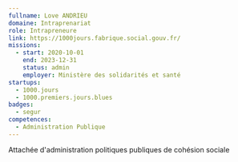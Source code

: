 ```yaml
---
fullname: Love ANDRIEU
domaine: Intraprenariat
role: Intrapreneure
link: https://1000jours.fabrique.social.gouv.fr/
missions:
  - start: 2020-10-01
    end: 2023-12-31
    status: admin
    employer: Ministère des solidarités et santé
startups:
  - 1000.jours
  - 1000.premiers.jours.blues
badges:
  - segur
competences:
  - Administration Publique
---
```

Attachée d'administration politiques publiques de cohésion sociale